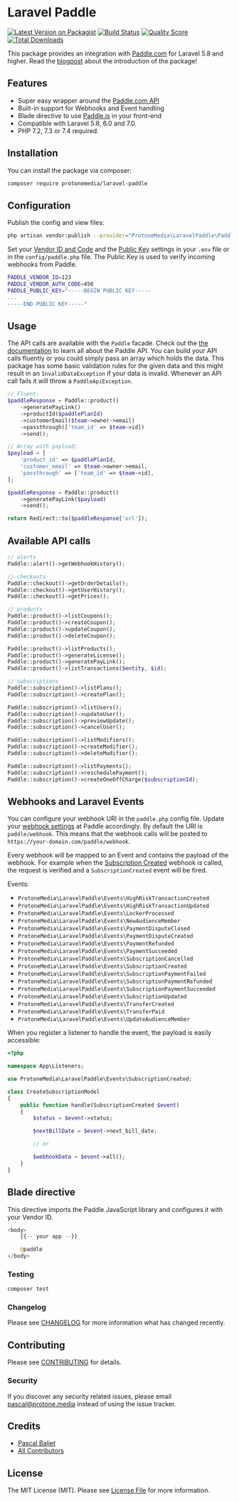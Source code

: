 # Laravel Paddle

[![Latest Version on Packagist](https://img.shields.io/packagist/v/protonemedia/laravel-paddle.svg?style=flat-square)](https://packagist.org/packages/protonemedia/laravel-paddle)
[![Build Status](https://img.shields.io/travis/pascalbaljetmedia/laravel-paddle/master.svg?style=flat-square)](https://travis-ci.org/pascalbaljetmedia/laravel-paddle)
[![Quality Score](https://img.shields.io/scrutinizer/g/pascalbaljetmedia/laravel-paddle.svg?style=flat-square)](https://scrutinizer-ci.com/g/pascalbaljetmedia/laravel-paddle)
[![Total Downloads](https://img.shields.io/packagist/dt/protonemedia/laravel-paddle.svg?style=flat-square)](https://packagist.org/packages/protonemedia/laravel-paddle)

This package provides an integration with [Paddle.com](https://paddle.com) for Laravel 5.8 and higher. Read the [blogpost](https://protone.media/en/blog/a-new-laravel-package-to-handle-payments-and-subscriptions-with-paddle) about the introduction of the package!

## Features
* Super easy wrapper around the [Paddle.com API](https://developer.paddle.com/api-reference/intro)
* Built-in support for Webhooks and Event handling
* Blade directive to use [Paddle.js](https://paddle.com/docs/paddle-js-overlay-checkout/) in your front-end
* Compatible with Laravel 5.8, 6.0 and 7.0.
* PHP 7.2, 7.3 or 7.4 required.

## Installation

You can install the package via composer:

```bash
composer require protonemedia/laravel-paddle
```

## Configuration

Publish the config and view files:

```bash
php artisan vendor:publish --provider="ProtoneMedia\LaravelPaddle\PaddleServiceProvider"
```

Set your [Vendor ID and Code](https://vendors.paddle.com/authentication) and the [Public Key](https://vendors.paddle.com/public-key) settings in your `.env` file or in the `config/paddle.php` file. The Public Key is used to verify incoming webhooks from Paddle.

```bash
PADDLE_VENDOR_ID=123
PADDLE_VENDOR_AUTH_CODE=456
PADDLE_PUBLIC_KEY="-----BEGIN PUBLIC KEY-----
...
-----END PUBLIC KEY-----"
```

## Usage

The API calls are available with the `Paddle` facade. Check out the [the documentation](https://developer.paddle.com/api-reference/intro) to learn all about the Paddle API. You can build your API calls fluently or you could simply pass an array which holds the data. This package has some basic validation rules for the given data and this might result in an `InvalidDataException` if your data is invalid. Whenever an API call fails it will throw a `PaddleApiException`.

``` php
// Fluent:
$paddleResponse = Paddle::product()
    ->generatePayLink()
    ->productId($paddlePlanId)
    ->customerEmail($team->owner->email)
    ->passthrough(['team_id' => $team->id])
    ->send();

// Array with payload:
$payload = [
    'product_id' => $paddlePlanId,
    'customer_email' => $team->owner->email,
    'passthrough' => ['team_id' => $team->id],
];

$paddleResponse = Paddle::product()
    ->generatePayLink($payload)
    ->send();

return Redirect::to($paddleResponse['url']);
```

## Available API calls

```php
// alerts
Paddle::alert()->getWebhookHistory();

// checkouts
Paddle::checkout()->getOrderDetails();
Paddle::checkout()->getUserHistory();
Paddle::checkout()->getPrices();

// products
Paddle::product()->listCoupons();
Paddle::product()->createCoupon();
Paddle::product()->updateCoupon();
Paddle::product()->deleteCoupon();

Paddle::product()->listProducts();
Paddle::product()->generateLicense();
Paddle::product()->generatePayLink();
Paddle::product()->listTransactions($entity, $id);

// subscriptions
Paddle::subscription()->listPlans();
Paddle::subscription()->createPlan();

Paddle::subscription()->listUsers();
Paddle::subscription()->updateUser();
Paddle::subscription()->previewUpdate();
Paddle::subscription()->cancelUser();

Paddle::subscription()->listModifiers();
Paddle::subscription()->createModifier();
Paddle::subscription()->deleteModifier();

Paddle::subscription()->listPayments();
Paddle::subscription()->reschedulePayment();
Paddle::subscription()->createOneOffCharge($subscriptionId);
```

## Webhooks and Laravel Events

You can configure your webhook URI in the `paddle.php` config file. Update your [webhook settings](https://vendors.paddle.com/alerts-webhooks) at Paddle accordingly. By default the URI is `paddle/webhook`. This means that the webhook calls will be posted to `https://your-domain.com/paddle/webhook`.

Every webhook will be mapped to an Event and contains the payload of the webhook. For example when the [Subscription Created](https://developer.paddle.com/webhook-reference/subscription-alerts/subscription-created) webhook is called, the request is verified and a `SubscriptionCreated` event will be fired.

Events:
* `ProtoneMedia\LaravelPaddle\Events\HighRiskTransactionCreated`
* `ProtoneMedia\LaravelPaddle\Events\HighRiskTransactionUpdated`
* `ProtoneMedia\LaravelPaddle\Events\LockerProcessed`
* `ProtoneMedia\LaravelPaddle\Events\NewAudienceMember`
* `ProtoneMedia\LaravelPaddle\Events\PaymentDisputeClosed`
* `ProtoneMedia\LaravelPaddle\Events\PaymentDisputeCreated`
* `ProtoneMedia\LaravelPaddle\Events\PaymentRefunded`
* `ProtoneMedia\LaravelPaddle\Events\PaymentSucceeded`
* `ProtoneMedia\LaravelPaddle\Events\SubscriptionCancelled`
* `ProtoneMedia\LaravelPaddle\Events\SubscriptionCreated`
* `ProtoneMedia\LaravelPaddle\Events\SubscriptionPaymentFailed`
* `ProtoneMedia\LaravelPaddle\Events\SubscriptionPaymentRefunded`
* `ProtoneMedia\LaravelPaddle\Events\SubscriptionPaymentSucceeded`
* `ProtoneMedia\LaravelPaddle\Events\SubscriptionUpdated`
* `ProtoneMedia\LaravelPaddle\Events\TransferCreated`
* `ProtoneMedia\LaravelPaddle\Events\TransferPaid`
* `ProtoneMedia\LaravelPaddle\Events\UpdateAudienceMember`


When you register a listener to handle the event, the payload is easily accessible:

```php
<?php

namespace App\Listeners;

use ProtoneMedia\LaravelPaddle\Events\SubscriptionCreated;

class CreateSubscriptionModel
{
    public function handle(SubscriptionCreated $event)
    {
        $status = $event->status;

        $nextBillDate = $event->next_bill_date;

        // or

        $webhookData = $event->all();
    }
}
```

## Blade directive

This directive imports the Paddle JavaScript library and configures it with your Vendor ID.

```php
<body>
    {{-- your app --}}

    @paddle
</body>
```

### Testing

``` bash
composer test
```

### Changelog

Please see [CHANGELOG](CHANGELOG.md) for more information what has changed recently.

## Contributing

Please see [CONTRIBUTING](CONTRIBUTING.md) for details.

### Security

If you discover any security related issues, please email pascal@protone.media instead of using the issue tracker.

## Credits

- [Pascal Baljet](https://github.com/protonemedia)
- [All Contributors](../../contributors)

## License

The MIT License (MIT). Please see [License File](LICENSE.md) for more information.
